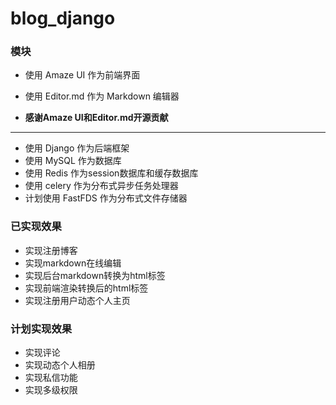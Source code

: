 # blog_django

### 模块

- 使用 Amaze UI 作为前端界面
- 使用 Editor.md 作为 Markdown 编辑器

- **感谢Amaze UI和Editor.md开源贡献**

---

- 使用 Django 作为后端框架
- 使用 MySQL 作为数据库
- 使用 Redis 作为session数据库和缓存数据库
- 使用 celery 作为分布式异步任务处理器
- 计划使用 FastFDS 作为分布式文件存储器


### 已实现效果

- 实现注册博客
- 实现markdown在线编辑
- 实现后台markdown转换为html标签
- 实现前端渲染转换后的html标签
- 实现注册用户动态个人主页


### 计划实现效果
- 实现评论
- 实现动态个人相册
- 实现私信功能
- 实现多级权限
